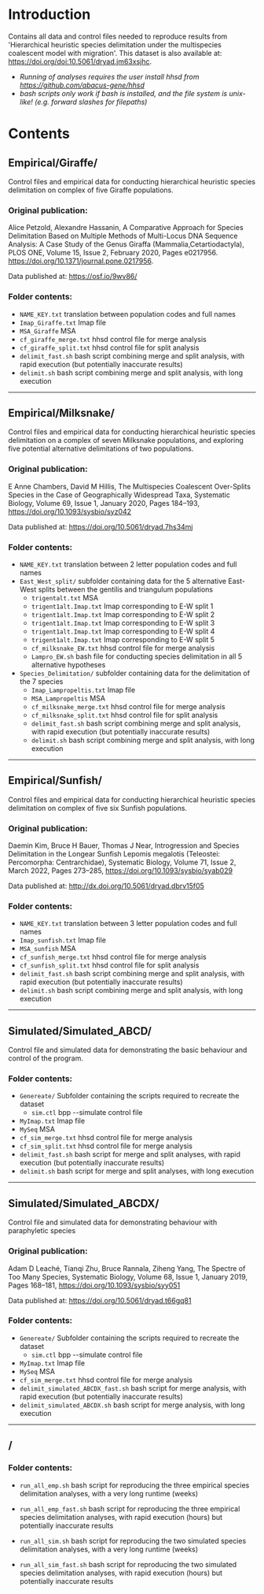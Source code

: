 # Introduction
Contains all data and control files needed to reproduce results from 'Hierarchical heuristic species delimitation under the multispecies coalescent model with migration'. This dataset is also available at: https://doi.org/doi:10.5061/dryad.jm63xsjhc.

- *Running of analyses requires the user install hhsd from https://github.com/abacus-gene/hhsd*
- *bash scripts only work if bash is installed, and the file system is unix-like!  (e.g. forward slashes for filepaths)*

# Contents

## Empirical/Giraffe/

Control files and empirical data for conducting hierarchical heuristic species delimitation on complex of five Giraffe populations.

### Original publication:
Alice Petzold, Alexandre Hassanin, 
A Comparative Approach for Species Delimitation Based on Multiple Methods of Multi-Locus DNA Sequence Analysis: A Case Study of the Genus Giraffa (Mammalia,Cetartiodactyla), 
PLOS ONE, Volume 15, Issue 2, February 2020, Pages e0217956. 
https://doi.org/10.1371/journal.pone.0217956.

Data published at: https://osf.io/9wv86/


### Folder contents:
- `NAME_KEY.txt` translation between population codes and full names
- `Imap_Giraffe.txt` Imap file
- `MSA_Giraffe` MSA
- `cf_giraffe_merge.txt` hhsd control file for merge analysis
- `cf_giraffe_split.txt` hhsd control file for split analysis
- `delimit_fast.sh` bash script combining merge and split analysis, with rapid execution (but potentially inaccurate results)
- `delimit.sh` bash script combining merge and split analysis, with long execution

---

## Empirical/Milksnake/

Control files and empirical data for conducting hierarchical heuristic species delimitation on a complex of seven Milksnake populations, and exploring five potential alternative delimitations of two populations.

### Original publication:
E Anne Chambers, David M Hillis, 
The Multispecies Coalescent Over-Splits Species in the Case of Geographically Widespread Taxa, 
Systematic Biology, Volume 69, Issue 1, January 2020, Pages 184–193, 
https://doi.org/10.1093/sysbio/syz042

Data published at: https://doi.org/10.5061/dryad.7hs34mj


### Folder contents:
- `NAME_KEY.txt` translation between 2 letter population codes and full names
- `East_West_split/` subfolder containing data for the 5 alternative East-West splits between the gentilis and triangulum populations
    - `trigentalt.txt` MSA
    - `trigent1alt.Imap.txt` Imap corresponding to E-W split 1
    - `trigent1alt.Imap.txt` Imap corresponding to E-W split 2
    - `trigent1alt.Imap.txt` Imap corresponding to E-W split 3
    - `trigent1alt.Imap.txt` Imap corresponding to E-W split 4
    - `trigent1alt.Imap.txt` Imap corresponding to E-W split 5
    - `cf_milksnake_EW.txt` hhsd control file for merge analysis
    - `Lampro_EW.sh` bash file for conducting species delimitation in all 5 alternative hypotheses
- `Species_Delimitation/` subfolder containing data for the delimitation of the 7 species
    - `Imap_Lampropeltis.txt` Imap file
    - `MSA_Lampropeltis` MSA
    - `cf_milksnake_merge.txt` hhsd control file for merge analysis
    - `cf_milksnake_split.txt` hhsd control file for split analysis
    - `delimit_fast.sh` bash script combining merge and split analysis, with rapid execution (but potentially inaccurate results)
    - `delimit.sh` bash script combining merge and split analysis, with long execution

---

## Empirical/Sunfish/

Control files and empirical data for conducting hierarchical heuristic species delimitation on complex of five six Sunfish populations.

### Original publication:
Daemin Kim, Bruce H Bauer, Thomas J Near, 
Introgression and Species Delimitation in the Longear Sunfish Lepomis megalotis (Teleostei: Percomorpha: Centrarchidae), 
Systematic Biology, Volume 71, Issue 2, March 2022, Pages 273–285, 
https://doi.org/10.1093/sysbio/syab029

Data published at: http://dx.doi.org/10.5061/dryad.dbrv15f05

### Folder contents:
- `NAME_KEY.txt` translation between 3 letter population codes and full names
- `Imap_sunfish.txt` Imap file
- `MSA_sunfish` MSA
- `cf_sunfish_merge.txt` hhsd control file for merge analysis
- `cf_sunfish_split.txt` hhsd control file for split analysis
- `delimit_fast.sh` bash script combining merge and split analysis, with rapid execution (but potentially inaccurate results)
- `delimit.sh` bash script combining merge and split analysis, with long execution

---

## Simulated/Simulated_ABCD/

Control file and simulated data for demonstrating the basic behaviour and control of the program.

### Folder contents:
- `Genereate/` Subfolder containing the scripts required to recreate the dataset
    - `sim.ctl` bpp --simulate control file
- `MyImap.txt` Imap file
- `MySeq` MSA
- `cf_sim_merge.txt` hhsd control file for merge analysis
- `cf_sim_split.txt` hhsd control file for merge analysis
- `delimit_fast.sh` bash script for merge and split analyses, with rapid execution (but potentially inaccurate results)
- `delimit.sh` bash script for merge and split analyses, with long execution

---

## Simulated/Simulated_ABCDX/

Control file and simulated data for demonstrating behaviour with paraphyletic species

### Original publication:
Adam D Leaché, Tianqi Zhu, Bruce Rannala, Ziheng Yang, 
The Spectre of Too Many Species, 
Systematic Biology, Volume 68, Issue 1, January 2019, Pages 168–181, 
https://doi.org/10.1093/sysbio/syy051

Data published at: https://doi.org/10.5061/dryad.t66gq81


### Folder contents:
- `Genereate/` Subfolder containing the scripts required to recreate the dataset
    - `sim.ctl` bpp --simulate control file
- `MyImap.txt` Imap file
- `MySeq` MSA
- `cf_sim_merge.txt` hhsd control file for merge analysis
- `delimit_simulated_ABCDX_fast.sh` bash script for merge analysis, with rapid execution (but potentially inaccurate results)
- `delimit_simulated_ABCDX.sh` bash script for merge analysis, with long execution

---




## /

### Folder contents:
- `run_all_emp.sh` bash script for reproducing the three empirical species delimitation analyses, with a very long runtime (weeks)
- `run_all_emp_fast.sh` bash script for reproducing the three empirical species delimitation analyses, with rapid execution (hours) but potentially inaccurate results

- `run_all_sim.sh` bash script for reproducing the two simulated species delimitation analyses, with a very long runtime (weeks)
- `run_all_sim_fast.sh` bash script for reproducing the two simulated species delimitation analyses, with rapid execution (hours) but potentially inaccurate results